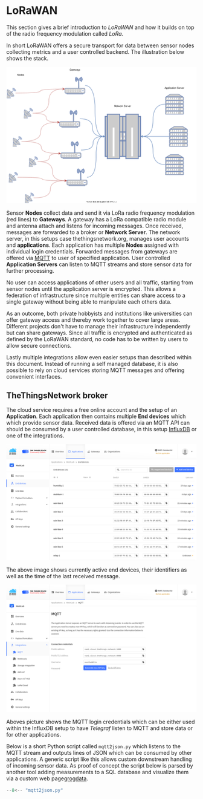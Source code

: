 # LoRaWAN

This section gives a brief introduction to *LoRaWAN* and how it builds on top of
the radio frequency modulation called *LoRa*.

In short LoRaWAN offers a secure transport for data between sensor nodes
collecting metrics and a user controlled backend. The illustration below shows
the stack.

![](/img/lorawan.svg)

Sensor **Nodes** collect data and send it via LoRa radio frequency modulation
(red lines) to **Gateways**. A gateway has a LoRa compatible radio module and
antenna attach and listens for incoming messages. Once received, messages are
forwarded to a broker or **Network Server**. The network server, in this setups
case thethingsnetwork.org, manages user accounts and **applications**. Each
application has multiple **Nodes** assigned with individual login credentials.
Forwarded messages from gateways are offered via [MQTT] to user of specified
application. User controlled **Application Servers** can listen to MQTT streams
and store sensor data for further processing.

No user can access applications of other users and all traffic, starting from
sensor nodes until the application server is encrypted. This allows a federation
of infrastructure since multiple entities can share access to a single gateway
without being able to manipulate each others data.

As an outcome, both private hobbyists and institutions like universities can
offer gateway access and thereby work together to cover large areas. Different
projects don't have to manage their infrastructure independently but can share
gateways. Since all traffic is encrypted and authenticated as defined by the
LoRaWAN standard, no code has to be written by users to allow secure
connections.

Lastly multiple integrations allow even easier setups than described within this
document. Instead of running a self managed database, it is also possible to
rely on cloud services storing MQTT messages and offering convenient interfaces.

## TheThingsNetwork broker

The cloud service requires a free online account and the setup of an
**Application**. Each application then contains multiple **End devices** which
which provide sensor data. Received data is offered via an MQTT API can should
be consumed by a user controlled database, in this setup [InfluxDB](influxdb.md)
or one of the integrations.

![](/img/ttn_devices.png)

The above image shows currently active end devices, their identifiers as well as
the time of the last received message.

![](/img/ttn_mqtt.png)

Aboves picture shows the MQTT login credentials which can be either used within
the InfluxDB setup to have *Telegraf* listen to MQTT and store data or for other
applications.

Below is a short Python script called `mqtt2json.py` which listens to the MQTT
stream and outputs lines of JSON which can be consumed by other applications.
A generic script like this allows custom downstream handling of incoming sensor
data. As proof of concept the script below is parsed by another tool adding
measurements to a SQL database and visualize them via a custom web
page[grogdata].

[grogdata]: https://grogdata.soest.hawaii.edu/staging/nodepage/node-301/
[mqtt]: https://mqtt.org

```python
--8<-- "mqtt2json.py"
```
